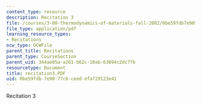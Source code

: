 ```yaml
---
content_type: resource
description: Recitation 3
file: /courses/3-00-thermodynamics-of-materials-fall-2002/0be59fdb7e9077c6ceedefa729123e41_recitation3.PDF
file_type: application/pdf
learning_resource_types:
- Recitations
ocw_type: OCWFile
parent_title: Recitations
parent_type: CourseSection
parent_uid: 344ae05a-a261-b62c-10ab-63894c2dc7fb
resourcetype: Document
title: recitation3.PDF
uid: 0be59fdb-7e90-77c6-ceed-efa729123e41
---
```

Recitation 3

